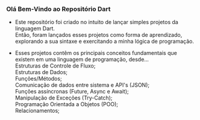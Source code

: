 ### Olá Bem-Vindo ao Repositório Dart

- Este repositório foi criado no intuito de lançar simples projetos da linguagem Dart. <br>
Então, foram lançados esses projetos como forma de aprendizado, explorando a sua sintaxe e exercitando a minha lógica de programação.

- Esses projetos contêm os principais conceitos fundamentais que existem em uma linguagem de programação, desde... <br>
 Estruturas de Controle de Fluxo; <br>
 Estruturas de Dados; <br>
 Funções/Métodos; <br>
 Comunicação de dados entre sistema e API's (JSON); <br>
 Funções assíncronas (Future, Async e Await); <br>
 Manipulação de Exceções (Try-Catch); <br>
 Programação Orientada a Objetos (POO); <br>
 Relacionamentos;
